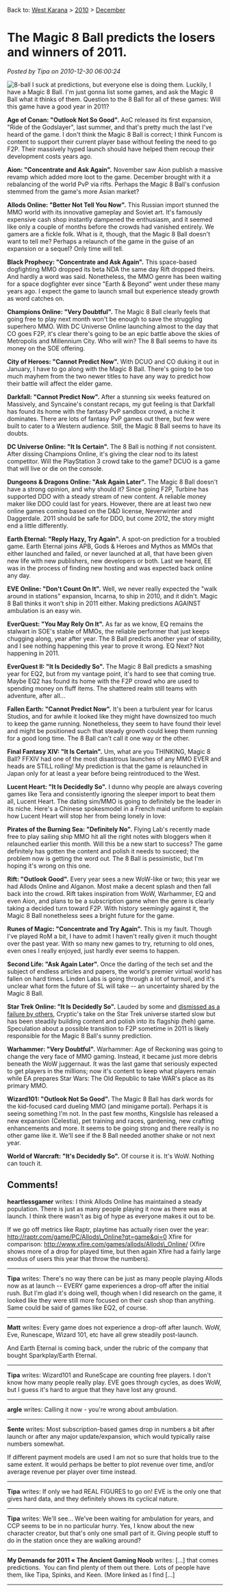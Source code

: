 Back to: [West Karana](/posts/westkarana.md) > [2010](/posts/2010/westkarana.md) > [December](./westkarana.md)
# The Magic 8 Ball predicts the losers and winners of 2011.

*Posted by Tipa on 2010-12-30 06:00:24*

![](../../../uploads/2010/12/8-ball-225x225.jpg "8-ball")
I suck at predictions, but everyone else is doing them. Luckily, I have a Magic 8 Ball. I'm just gonna list some games, and ask the Magic 8 Ball what it thinks of them. Question to the 8 Ball for all of these games: Will this game have a good year in 2011?

**Age of Conan: "Outlook Not So Good".** AoC released its first expansion, "Ride of the Godslayer", last summer, and that's pretty much the last I've heard of the game. I don't think the Magic 8 Ball is correct; I think Funcom is content to support their current player base without feeling the need to go F2P. Their massively hyped launch should have helped them recoup their development costs years ago.

**Aion: "Concentrate and Ask Again".** November saw Aion publish a massive revamp which added more loot to the game. December brought with it a rebalancing of the world PvP via rifts. Perhaps the Magic 8 Ball's confusion stemmed from the game's more Asian market?


**Allods Online: "Better Not Tell You Now".** This Russian import stunned the MMO world with its innovative gameplay and Soviet art. It's famously expensive cash shop instantly dampened the enthusiasm, and it seemed like only a couple of months before the crowds had vanished entirely. We gamers are a fickle folk. What is it, though, that the Magic 8 Ball doesn't want to tell me? Perhaps a relaunch of the game in the guise of an expansion or a sequel? Only time will tell.

**Black Prophecy: "Concentrate and Ask Again".** This space-based dogfighting MMO dropped its beta NDA the same day Rift dropped theirs. And hardly a word was said. Nonetheless, the MMO genre has been waiting for a space dogfighter ever since "Earth & Beyond" went under these many years ago. I expect the game to launch small but experience steady growth as word catches on.

**Champions Online: "Very Doubtful".** The Magic 8 Ball clearly feels that going free to play next month won't be enough to save the struggling superhero MMO. With DC Universe Online launching almost to the day that CO goes F2P, it's clear there's going to be an epic battle above the skies of Metropolis and Millennium City. Who will win? The 8 Ball seems to have its money on the SOE offering.

**City of Heroes: "Cannot Predict Now".** With DCUO and CO duking it out in January, I have to go along with the Magic 8 Ball. There's going to be too much mayhem from the two newer titles to have any way to predict how their battle will affect the elder game.

**Darkfall: "Cannot Predict Now".** After a stunning six weeks featured on Massively, and Syncaine's constant recaps, my gut feeling is that Darkfall has found its home with the fantasy PvP sandbox crowd, a niche it dominates. There are lots of fantasy PvP games out there, but few were built to cater to a Western audience. Still, the Magic 8 Ball seems to have its doubts.

**DC Universe Online: "It Is Certain".** The 8 Ball is nothing if not consistent. After dissing Champions Online, it's giving the clear nod to its latest competitor. Will the PlayStation 3 crowd take to the game? DCUO is a game that will live or die on the console.

**Dungeons & Dragons Online: "Ask Again Later".** The Magic 8 Ball doesn't have a strong opinion, and why should it? Since going F2P, Turbine has supported DDO with a steady stream of new content. A reliable money maker like DDO could last for years. However, there are at least two new online games coming based on the D&D license, Neverwinter and Daggerdale. 2011 should be safe for DDO, but come 2012, the story might end a little differently.

**Earth Eternal: "Reply Hazy, Try Again".** A spot-on prediction for a troubled game. Earth Eternal joins APB, Gods & Heroes and Mythos as MMOs that either launched and failed, or never launched at all, that have been given new life with new publishers, new developers or both. Last we heard, EE was in the process of finding new hosting and was expected back online any day.

**EVE Online: "Don't Count On It".** Well, we never really expected the "walk around in stations" expansion, Incarna, to ship in 2010, and it didn't. Magic 8 Ball thinks it won't ship in 2011 either. Making predictions AGAINST ambulation is an easy win.

**EverQuest: "You May Rely On It".** As far as we know, EQ remains the stalwart in SOE's stable of MMOs, the reliable performer that just keeps chugging along, year after year. The 8 Ball predicts another year of stability, and I see nothing happening this year to prove it wrong. EQ Next? Not happening in 2011.

**EverQuest II: "It Is Decidedly So".** The Magic 8 Ball predicts a smashing year for EQ2, but from my vantage point, it's hard to see that coming true. Maybe EQ2 has found its home with the F2P crowd who are used to spending money on fluff items. The shattered realm still teams with adventure, after all...

**Fallen Earth: "Cannot Predict Now".** It's been a turbulent year for Icarus Studios, and for awhile it looked like they might have downsized too much to keep the game running. Nonetheless, they seem to have found their level and might be positioned such that steady growth could keep them running for a good long time. The 8 Ball can't call it one way or the other.

**Final Fantasy XIV: "It Is Certain".** Um, what are you THINKING, Magic 8 Ball? FFXIV had one of the most disastrous launches of any MMO EVER and heads are STILL rolling! My prediction is that the game is relaunched in Japan only for at least a year before being reintroduced to the West.

**Lucent Heart: "It Is Decidedly So".** I dunno why people are always covering games like Tera and consistently ignoring the sleeper import to beat them all, Lucent Heart. The dating sim/MMO is going to definitely be the leader in its niche. Here's a Chinese spokesmodel in a French maid uniform to explain how Lucent Heart will stop her from being lonely in love:

**Pirates of the Burning Sea: "Definitely No".** Flying Lab's recently made free to play sailing ship MMO hit all the right notes with bloggers when it relaunched earlier this month. Will this be a new start to success? The game definitely has gotten the content and polish it needs to succeed; the problem now is getting the word out. The 8 Ball is pessimistic, but I'm hoping it's wrong on this one.

**Rift: "Outlook Good".** Every year sees a new WoW-like or two; this year we had Allods Online and Alganon. Most make a decent splash and then fall back into the crowd. Rift takes inspiration from WoW, Warhammer, EQ and even Aion, and plans to be a subscription game when the genre is clearly taking a decided turn toward F2P. With history seemingly against it, the Magic 8 Ball nonetheless sees a bright future for the game.

**Runes of Magic: "Concentrate and Try Again".** This is my fault. Though I've played RoM a bit, I have to admit I haven't really given it much thought over the past year. With so many new games to try, returning to old ones, even ones I really enjoyed, just hardly ever seems to happen.

**Second Life: "Ask Again Later".** Once the darling of the tech set and the subject of endless articles and papers, the world's premier virtual world has fallen on hard times. Linden Labs is going through a lot of turmoil, and it's unclear what form the future of SL will take -- an uncertainty shared by the Magic 8 Ball.

**Star Trek Online: "It Is Decidedly So".** Lauded by some and [dismissed as a failure by others](http://www.keenandgraev.com/?p=4647), Cryptic's take on the Star Trek universe started slow but has been steadily building content and polish into its flagship (heh) game. Speculation about a possible transition to F2P sometime in 2011 is likely responsible for the Magic 8 Ball's sunny prediction.

**Warhammer: "Very Doubtful".** Warhammer: Age of Reckoning was going to change the very face of MMO gaming. Instead, it became just more debris beneath the WoW juggernaut. It was the last game that seriously expected to get players in the millions; now it's content to keep what players remain while EA prepares Star Wars: The Old Republic to take WAR's place as its primary MMO.

**Wizard101: "Outlook Not So Good".** The Magic 8 Ball has dark words for the kid-focused card dueling MMO (and minigame portal). Perhaps it is seeing something I'm not. In the past few months, KingsIsle has released a new expansion (Celestia), pet training and races, gardening, new crafting enhancements and more. It seems to be going strong and there really is no other game like it. We'll see if the 8 Ball needed another shake or not next year.

**World of Warcraft: "It's Decidedly So".** Of course it is. It's WoW. Nothing can touch it.


## Comments!

**heartlessgamer** writes: I think Allods Online has maintained a steady population. There is just as many people playing it now as there was at launch. I think there wasn't as big of hype as everyone makes it out to be. 

If we go off metrics like Raptr, playtime has actually risen over the year: http://raptr.com/game/PC/Allods\_Online?qt=game&qi=0 Xfire for comparison: http://www.xfire.com/games/allods/Allods\_Online/ (Xfire shows more of a drop for played time, but then again Xfire had a fairly large exodus of users this year that throw the numbers).

---

**Tipa** writes: There's no way there can be just as many people playing Allods now as at launch -- EVERY game experiences a drop-off after the initial rush. But I'm glad it's doing well, though when I did research on the game, it looked like they were still more focused on their cash shop than anything. Same could be said of games like EQ2, of course.

---

**Matt** writes: Every game does not experience a drop-off after launch. WoW, Eve, Runescape, Wizard 101, etc have all grew steadily post-launch.

And Earth Eternal is coming back, under the rubric of the company that bought Sparkplay/Earth Eternal.

---

**Tipa** writes: Wizard101 and RuneScape are counting free players. I don't know how many people really play. EVE goes through cycles, as does WoW, but I guess it's hard to argue that they have lost any ground.

---

**argle** writes: Calling it now - you're wrong about ambulation.

---

**Sente** writes: Most subscription-based games drop in numbers a bit after launch or after any major update/expansion, which would typically raise numbers somewhat.

If different payment models are used I am not so sure that holds true to the same extent. It would perhaps be better to plot revenue over time, and/or average revenue per player over time instead.

---

**Tipa** writes: If only we had REAL FIGURES to go on! EVE is the only one that gives hard data, and they definitely shows its cyclical nature.

---

**Tipa** writes: We'll see... We've been waiting for ambulation for years, and CCP seems to be in no particular hurry. Yes, I know about the new character creator, but that's only one small part of it. Giving people stuff to do in the station once they are walking around?

---

**My Demands for 2011 &laquo; The Ancient Gaming Noob** writes: [...] that comes predictions.  You can find plenty of them out there.  Lots of people have them, like Tipa, Spinks, and Keen. (More linked as I find [...]

---

